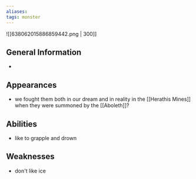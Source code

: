 ```yaml
---
aliases: 
tags: monster
---
```


![[638062015886859442.png | 300]]

## General Information
- 

## Appearances
- we fought them both in our dream and in reality in the [[Herathis Mines]] when they were summoned by the [[Aboleth]]?

## Abilities
- like to grapple and drown

## Weaknesses
- don't like ice